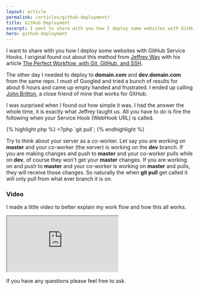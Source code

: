 ```yaml
---
layout: article
permalink: /articles/github-deployment/
title: GitHub Deployment
excerpt: I want to share with you how I deploy some websites with GitHub Service Hooks. The other day I needed to deploy to domain.com and dev.domain.com from the same repo.
hero: github-deployment
---
```


<p>I want to share with you how I deploy some websites with GitHub Service Hooks. I original found out about this method from <a href="https://twitter.com/jeffrey_way">Jeffrey Way</a> with his article <a href="http://net.tutsplus.com/tutorials/other/the-perfect-workflow-with-git-github-and-ssh/">The Perfect Workflow, with Git, GitHub, and SSH</a>.</p>
<p>The other day I needed to deploy to <strong>domain.com</strong> and <strong>dev.domain.com</strong> from the same repo. I must of Googled and tried a bunch of results for about 6 hours and came up empty handed and frustrated. I ended up calling <a href="https://twitter.com/johndbritton">John Britton</a>, a close friend of mine that works for GitHub.</p>
<p>I was surprised when I found out how simple it was. I had the answer the whole time, it is exactly what Jeffrey taught us. All you have to do is fire the following when your Service Hook (WebHook URL) is called.</p>
{% highlight php %}
&lt;?php `git pull`;
{% endhighlight %}
<p>Try to think about your server as a co-worker. Let say you are working on <strong>master</strong> and your co-worker (the server) is working on the <strong>dev</strong> branch. If you are making changes and push to <strong>master</strong> and your co-worker pulls while on <strong>dev</strong>, of course they won't get your <strong>master</strong> changes. If you are working on and push to <strong>master</strong> and your co-worker is working on <strong>master</strong> and pulls, they will receive those changes. So naturally the when <strong>git pull</strong> get called it will only pull from what ever branch it is on. </p>
<h3>Video</h3>
<p>I made a little video to better explain my work flow and how this all works.</p>
<iframe src="http://www.youtube.com/embed/I5CtxEFrL4U"></iframe>
<p>If you have any questions please feel free to ask.</p>

